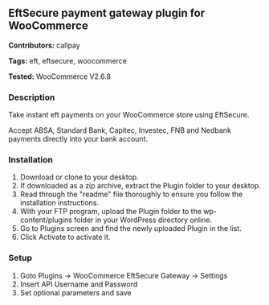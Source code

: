 ## EftSecure payment gateway plugin for WooCommerce

**Contributors:** callpay

**Tags:** eft, eftsecure, woocommerce

**Tested:** WooCommerce V2.6.8

### Description

Take instant eft payments on your WooCommerce store using EftSecure.

Accept ABSA, Standard Bank, Capitec, Investec, FNB and Nedbank payments directly into your bank account.

### Installation

1. Download or clone to your desktop.
2. If downloaded as a zip archive, extract the Plugin folder to your desktop.
3. Read through the "readme" file thoroughly to ensure you follow the installation instructions.
4. With your FTP program, upload the Plugin folder to the wp-content/plugins folder in your WordPress directory online.
5. Go to Plugins screen and find the newly uploaded Plugin in the list.
6. Click Activate to activate it.

### Setup

1. Goto Plugins -> WooCommerce EftSecure Gateway -> Settings
2. Insert API Username and Password
3. Set optional parameters and save

